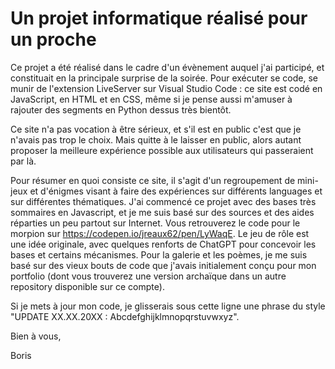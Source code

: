 # Un projet informatique réalisé pour un proche

Ce projet a été réalisé dans le cadre d'un évènement auquel j'ai participé, et constituait en la principale surprise de la soirée. 
Pour exécuter se code, se munir de l'extension LiveServer sur Visual Studio Code : ce site est codé en JavaScript, en HTML et en CSS, même si je pense aussi m'amuser à rajouter des segments en Python dessus très bientôt. 

Ce site n'a pas vocation à être sérieux, et s'il est en public c'est que je n'avais pas trop le choix. Mais quitte à le laisser en public, alors autant proposer la meilleure expérience possible aux utilisateurs qui passeraient par là. 

Pour résumer en quoi consiste ce site, il s'agit d'un regroupement de mini-jeux et d'énigmes visant à faire des expériences sur différents languages et sur différentes thématiques. J'ai commencé ce projet avec des bases très sommaires en Javascript, et je me suis basé sur des sources et des aides réparties un peu partout sur Internet. Vous retrouverez le code pour le morpion sur https://codepen.io/jreaux62/pen/LyWaqE. 
Le jeu de rôle est une idée originale, avec quelques renforts de ChatGPT pour concevoir les bases et certains mécanismes. Pour la galerie et les poèmes, je me suis basé sur des vieux bouts de code que j'avais initialement conçu pour mon portfolio (dont vous trouverez une version archaïque dans un autre repository disponible sur ce compte). 

Si je mets à jour mon code, je glisserais sous cette ligne une phrase du style "UPDATE XX.XX.20XX : Abcdefghijklmnopqrstuvwxyz". 

Bien à vous, 

Boris
